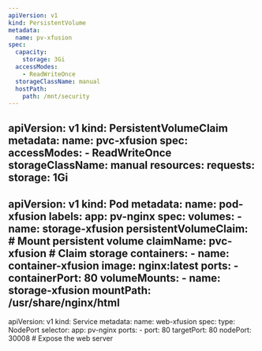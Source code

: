 ```yaml
---
apiVersion: v1
kind: PersistentVolume
metadata:
  name: pv-xfusion
spec:
  capacity:
    storage: 3Gi
  accessModes:
    - ReadWriteOnce
  storageClassName: manual
  hostPath:
    path: /mnt/security
---
```

apiVersion: v1
kind: PersistentVolumeClaim
metadata:
  name: pvc-xfusion
spec:
  accessModes:
    - ReadWriteOnce
  storageClassName: manual
  resources:
    requests:
      storage: 1Gi
---
apiVersion: v1
kind: Pod
metadata:
  name: pod-xfusion
  labels:
    app: pv-nginx
spec:
  volumes:
    - name: storage-xfusion
      persistentVolumeClaim: # Mount persistent volume
        claimName: pvc-xfusion # Claim storage
  containers:
    - name: container-xfusion
      image: nginx:latest
      ports:
        - containerPort: 80
      volumeMounts:
        - name: storage-xfusion
          mountPath:  /usr/share/nginx/html
--- 
apiVersion: v1 
kind: Service 
metadata: 
  name: web-xfusion
spec: 
   type: NodePort 
   selector: 
     app: pv-nginx
   ports: 
     - port: 80 
       targetPort: 80 
       nodePort: 30008 # Expose the web server